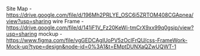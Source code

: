Site Map -https://drive.google.com/file/d/196Mh2PRLYE_OSC6i5ZRTOM408CGApnea/view?usp=sharing
wire Frame -https://drive.google.com/file/d/141iF1V_Fz20KeWi-tmCrX9xx99q0gsip/view?usp=sharing
mockup -https://www.figma.com/file/vgGEDCAgIUoPV5zOcIFrQU/css-FrameWork-Mock-up?type=design&node-id=0%3A1&t=EMptDUNXaQZwUQWT-1

